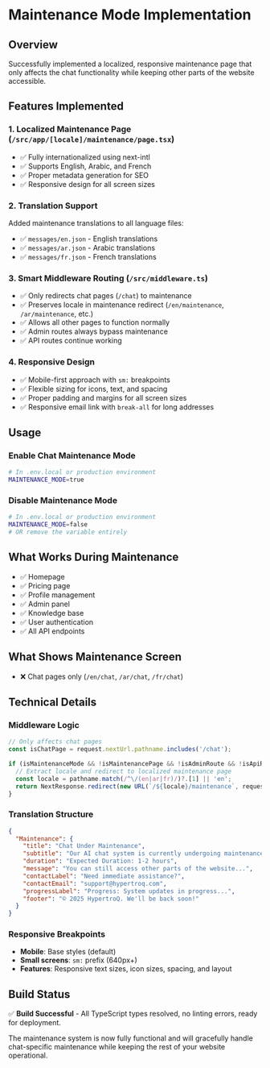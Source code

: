# Maintenance Mode Implementation

## Overview
Successfully implemented a localized, responsive maintenance page that only affects the chat functionality while keeping other parts of the website accessible.

## Features Implemented

### 1. **Localized Maintenance Page** (`/src/app/[locale]/maintenance/page.tsx`)
- ✅ Fully internationalized using next-intl
- ✅ Supports English, Arabic, and French
- ✅ Proper metadata generation for SEO
- ✅ Responsive design for all screen sizes

### 2. **Translation Support**
Added maintenance translations to all language files:
- ✅ `messages/en.json` - English translations
- ✅ `messages/ar.json` - Arabic translations  
- ✅ `messages/fr.json` - French translations

### 3. **Smart Middleware Routing** (`/src/middleware.ts`)
- ✅ Only redirects chat pages (`/chat`) to maintenance
- ✅ Preserves locale in maintenance redirect (`/en/maintenance`, `/ar/maintenance`, etc.)
- ✅ Allows all other pages to function normally
- ✅ Admin routes always bypass maintenance
- ✅ API routes continue working

### 4. **Responsive Design**
- ✅ Mobile-first approach with `sm:` breakpoints
- ✅ Flexible sizing for icons, text, and spacing
- ✅ Proper padding and margins for all screen sizes
- ✅ Responsive email link with `break-all` for long addresses

## Usage

### Enable Chat Maintenance Mode
```bash
# In .env.local or production environment
MAINTENANCE_MODE=true
```

### Disable Maintenance Mode  
```bash
# In .env.local or production environment
MAINTENANCE_MODE=false
# OR remove the variable entirely
```

## What Works During Maintenance
- ✅ Homepage
- ✅ Pricing page  
- ✅ Profile management
- ✅ Admin panel
- ✅ Knowledge base
- ✅ User authentication
- ✅ All API endpoints

## What Shows Maintenance Screen
- ❌ Chat pages only (`/en/chat`, `/ar/chat`, `/fr/chat`)

## Technical Details

### Middleware Logic
```typescript
// Only affects chat pages
const isChatPage = request.nextUrl.pathname.includes('/chat');

if (isMaintenanceMode && !isMaintenancePage && !isAdminRoute && !isApiRoute && isChatPage) {
  // Extract locale and redirect to localized maintenance page
  const locale = pathname.match(/^\/(en|ar|fr)/)?.[1] || 'en';
  return NextResponse.redirect(new URL(`/${locale}/maintenance`, request.url));
}
```

### Translation Structure
```json
{
  "Maintenance": {
    "title": "Chat Under Maintenance",
    "subtitle": "Our AI chat system is currently undergoing maintenance...",
    "duration": "Expected Duration: 1-2 hours",
    "message": "You can still access other parts of the website...",
    "contactLabel": "Need immediate assistance?",
    "contactEmail": "support@hypertroq.com",
    "progressLabel": "Progress: System updates in progress...",
    "footer": "© 2025 HypertroQ. We'll be back soon!"
  }
}
```

### Responsive Breakpoints
- **Mobile**: Base styles (default)
- **Small screens**: `sm:` prefix (640px+)
- **Features**: Responsive text sizes, icon sizes, spacing, and layout

## Build Status
✅ **Build Successful** - All TypeScript types resolved, no linting errors, ready for deployment.

The maintenance system is now fully functional and will gracefully handle chat-specific maintenance while keeping the rest of your website operational.
